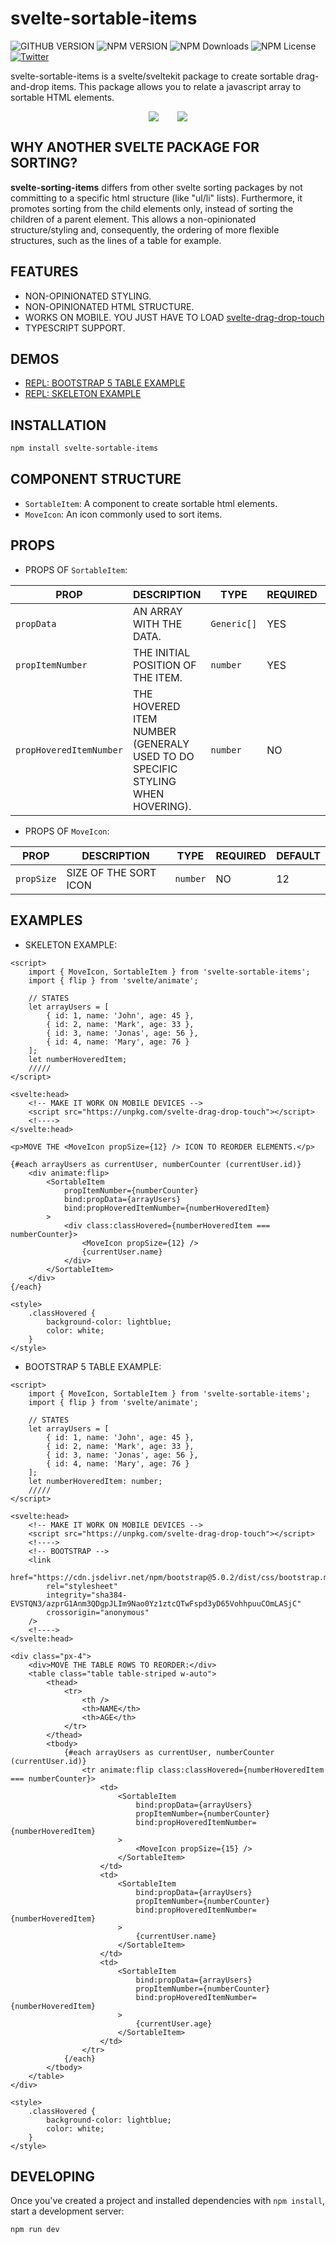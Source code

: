 <!-- markdownlint-disable MD033 -->

# svelte-sortable-items

![GITHUB VERSION](https://img.shields.io/github/package-json/v/joaquimnetocel/svelte-sortable-items?label=github%20version&logo=github&color=lightgray) ![NPM VERSION](https://img.shields.io/npm/v/svelte-sortable-items?color=red&logo=npm&label=npm%20version) ![NPM Downloads](https://img.shields.io/npm/dw/svelte-sortable-items?color=red&label=npm%20downloads&logo=npm) ![NPM License](https://img.shields.io/npm/l/svelte-sortable-items?color) [![Twitter](https://img.shields.io/twitter/follow/:twitterHandle.svg?style=social&label=@joaquimnetocel)](https://twitter.com/joaquimnetocel)

svelte-sortable-items is a svelte/sveltekit package to create sortable drag-and-drop items. This package allows you to relate a javascript array to sortable HTML elements.

<p style="display:flex;align-items:center;justify-content:center;gap:30px;">
  <img src="./table.gif" />
  <img src="./skeleton.gif" />
</p>

## WHY ANOTHER SVELTE PACKAGE FOR SORTING?

**svelte-sorting-items** differs from other svelte sorting packages by not committing to a specific html structure (like "ul/li" lists). Furthermore, it promotes sorting from the child elements only, instead of sorting the children of a parent element. This allows a non-opinionated structure/styling and, consequently, the ordering of more flexible structures, such as the lines of a table for example.

## FEATURES

- NON-OPINIONATED STYLING.
- NON-OPINIONATED HTML STRUCTURE.
- WORKS ON MOBILE. YOU JUST HAVE TO LOAD [svelte-drag-drop-touch](https://github.com/rozek/svelte-drag-drop-touch)
- TYPESCRIPT SUPPORT.

## DEMOS

- [REPL: BOOTSTRAP 5 TABLE EXAMPLE](https://svelte.dev/repl/b6ac15d832194ccca959961269434d7f)
- [REPL: SKELETON EXAMPLE](https://svelte.dev/repl/f00d587a19af40899cdfccfb9a733f23)

## INSTALLATION

```bash
npm install svelte-sortable-items
```

## COMPONENT STRUCTURE

- `SortableItem`: A component to create sortable html elements.
- `MoveIcon`: An icon commonly used to sort items.

## PROPS

- PROPS OF `SortableItem`:

| PROP | DESCRIPTION | TYPE | REQUIRED | DEFAULT |
| - | - | - | - | - |
| `propData` | AN ARRAY WITH THE DATA. | `Generic[]` | YES | - |
| `propItemNumber` | THE INITIAL POSITION OF THE ITEM. | `number` | YES | `undefined` |
| `propHoveredItemNumber` | THE HOVERED ITEM NUMBER (GENERALY USED TO DO SPECIFIC STYLING WHEN HOVERING). | `number` | NO |  |

- PROPS OF `MoveIcon`:

| PROP | DESCRIPTION | TYPE | REQUIRED | DEFAULT |
| - | - | - | - | - |
| `propSize` | SIZE OF THE SORT ICON  | `number` | NO | 12 |

## EXAMPLES

- SKELETON EXAMPLE:

```svelte
<script>
    import { MoveIcon, SortableItem } from 'svelte-sortable-items';
    import { flip } from 'svelte/animate';

    // STATES
    let arrayUsers = [
        { id: 1, name: 'John', age: 45 },
        { id: 2, name: 'Mark', age: 33 },
        { id: 3, name: 'Jonas', age: 56 },
        { id: 4, name: 'Mary', age: 76 }
    ];
    let numberHoveredItem;
    /////
</script>

<svelte:head>
    <!-- MAKE IT WORK ON MOBILE DEVICES -->
    <script src="https://unpkg.com/svelte-drag-drop-touch"></script>
    <!---->
</svelte:head>

<p>MOVE THE <MoveIcon propSize={12} /> ICON TO REORDER ELEMENTS.</p>

{#each arrayUsers as currentUser, numberCounter (currentUser.id)}
    <div animate:flip>
        <SortableItem
            propItemNumber={numberCounter}
            bind:propData={arrayUsers}
            bind:propHoveredItemNumber={numberHoveredItem}
        >
            <div class:classHovered={numberHoveredItem === numberCounter}>
                <MoveIcon propSize={12} />
                {currentUser.name}
            </div>
        </SortableItem>
    </div>
{/each}

<style>
    .classHovered {
        background-color: lightblue;
        color: white;
    }
</style>
```

- BOOTSTRAP 5 TABLE EXAMPLE:

```svelte
<script>
    import { MoveIcon, SortableItem } from 'svelte-sortable-items';
    import { flip } from 'svelte/animate';

    // STATES
    let arrayUsers = [
        { id: 1, name: 'John', age: 45 },
        { id: 2, name: 'Mark', age: 33 },
        { id: 3, name: 'Jonas', age: 56 },
        { id: 4, name: 'Mary', age: 76 }
    ];
    let numberHoveredItem: number;
    /////
</script>

<svelte:head>
    <!-- MAKE IT WORK ON MOBILE DEVICES -->
    <script src="https://unpkg.com/svelte-drag-drop-touch"></script>
    <!---->
    <!-- BOOTSTRAP -->
    <link
        href="https://cdn.jsdelivr.net/npm/bootstrap@5.0.2/dist/css/bootstrap.min.css"
        rel="stylesheet"
        integrity="sha384-EVSTQN3/azprG1Anm3QDgpJLIm9Nao0Yz1ztcQTwFspd3yD65VohhpuuCOmLASjC"
        crossorigin="anonymous"
    />
    <!---->
</svelte:head>

<div class="px-4">
    <div>MOVE THE TABLE ROWS TO REORDER:</div>
    <table class="table table-striped w-auto">
        <thead>
            <tr>
                <th />
                <th>NAME</th>
                <th>AGE</th>
            </tr>
        </thead>
        <tbody>
            {#each arrayUsers as currentUser, numberCounter (currentUser.id)}
                <tr animate:flip class:classHovered={numberHoveredItem === numberCounter}>
                    <td>
                        <SortableItem
                            bind:propData={arrayUsers}
                            propItemNumber={numberCounter}
                            bind:propHoveredItemNumber={numberHoveredItem}
                        >
                            <MoveIcon propSize={15} />
                        </SortableItem>
                    </td>
                    <td>
                        <SortableItem
                            bind:propData={arrayUsers}
                            propItemNumber={numberCounter}
                            bind:propHoveredItemNumber={numberHoveredItem}
                        >
                            {currentUser.name}
                        </SortableItem>
                    </td>
                    <td>
                        <SortableItem
                            bind:propData={arrayUsers}
                            propItemNumber={numberCounter}
                            bind:propHoveredItemNumber={numberHoveredItem}
                        >
                            {currentUser.age}
                        </SortableItem>
                    </td>
                </tr>
            {/each}
        </tbody>
    </table>
</div>

<style>
    .classHovered {
        background-color: lightblue;
        color: white;
    }
</style>
```

## DEVELOPING

Once you've created a project and installed dependencies with `npm install`, start a development server:

```bash
npm run dev
```
